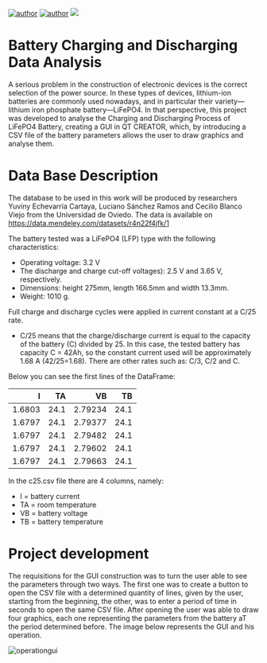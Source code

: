 
[![author](https://img.shields.io/badge/author-GabryelRaposo-black.svg)](https://github.com/GabryelRaposo)
[![author](https://img.shields.io/badge/author-RafaelBenatti-red.svg)](https://github.com/rs-benatti) 
[![](https://img.shields.io/badge/C++-pink.svg)](https://isocpp.org/)

# Battery Charging and Discharging Data Analysis 
A serious problem in the construction of electronic devices is the correct selection of the power source. In these types of
devices, lithium-ion batteries are commonly used nowadays, and in particular their variety—lithium
iron phosphate battery—LiFePO4. In that perspective, this project was developed to analyse the Charging and Discharging Process of LiFePO4 Battery,
creating a GUI in QT CREATOR, which, by introducing a CSV file of the battery parameters allows the user to draw graphics and analyse them. 


# Data Base Description

The database to be used in this work will be produced by researchers Yuviny
Echevarría Cartaya, Luciano Sánchez Ramos and Cecilio Blanco Viejo from the Universidad de Oviedo.
The data is available on https://data.mendeley.com/datasets/r4n22f4jfk/1

The battery tested was a LiFePO4 (LFP) type with the following characteristics:
- Operating voltage: 3.2 V
- The discharge and charge cut-off
voltages): 2.5 V and 3.65 V, respectively.
- Dimensions: height 275mm, length 166.5mm and width 13.3mm.
- Weight: 1010 g.

Full charge and discharge cycles were applied in current
constant at a C/25 rate.
- C/25 means that the charge/discharge current is equal to the capacity of the
battery (C) divided by 25. In this case, the tested battery has capacity C = 42Ah, 
so the constant current used will be approximately 1.68 A (42/25=1.68). 
There are other rates such as: C/3, C/2 and C.

Below you can see the first lines of the DataFrame:

|      I |   TA |      VB |   TB |
|-------:|-----:|--------:|-----:|
| 1.6803 | 24.1 | 2.79234 | 24.1 |
| 1.6797 | 24.1 | 2.79377 | 24.1 |
| 1.6797 | 24.1 | 2.79482 | 24.1 |
| 1.6797 | 24.1 | 2.79602 | 24.1 |
| 1.6797 | 24.1 | 2.79663 | 24.1 |

In the c25.csv file there are 4 columns, namely:
- I = battery current
- TA = room temperature
- VB = battery voltage
- TB = battery temperature

# Project development

The requisitions for the GUI construction was to turn the user able to see the parameters through two ways. The first one was to create a button to open the CSV file with a determined quantity of lines, given by the user, starting from the beginning, the other, was to enter a period of time in seconds to open the same CSV file. After opening the user was able to draw four graphics, each one representing the parameters from the battery aT the period determined before. The image below represents the GUI and his operation.

![operationgui](https://user-images.githubusercontent.com/56393836/146101219-e85a4055-26da-4716-b748-325ec7cd0ee8.png)

